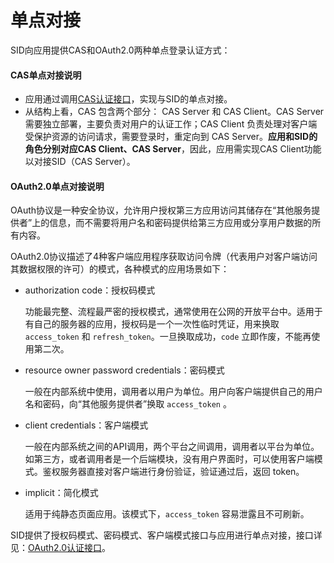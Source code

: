 # 单点对接

SID向应用提供CAS和OAuth2.0两种单点登录认证方式：

#### CAS单点对接说明

- 应用通过调用[CAS认证接口](/linkid/authentication/public/interface/cas-authentication.html)，实现与SID的单点对接。
- 从结构上看，CAS 包含两个部分： CAS Server 和 CAS Client。CAS Server 需要独立部署，主要负责对用户的认证工作；CAS Client 负责处理对客户端受保护资源的访问请求，需要登录时，重定向到 CAS Server。**应用和SID的角色分别对应CAS Client、CAS Server**，因此，应用需实现CAS Client功能以对接SID（CAS Server）。

#### OAuth2.0单点对接说明

OAuth协议是一种安全协议，允许用户授权第三方应用访问其储存在“其他服务提供者”上的信息，而不需要将用户名和密码提供给第三方应用或分享用户数据的所有内容。

OAuth2.0协议描述了4种客户端应用程序获取访问令牌（代表用户对客户端访问其数据权限的许可）的模式，各种模式的应用场景如下：

- authorization code：授权码模式

  功能最完整、流程最严密的授权模式，通常使用在公网的开放平台中。适用于有自己的服务器的应用，授权码是一个一次性临时凭证，用来换取 `access_token` 和 `refresh_token`。一旦换取成功，`code` 立即作废，不能再使用第二次。

- resource owner password credentials：密码模式

  一般在内部系统中使用，调用者以用户为单位。用户向客户端提供自己的用户名和密码，向“其他服务提供者”换取 `access_token` 。

- client credentials：客户端模式

  一般在内部系统之间的API调用，两个平台之间调用，调用者以平台为单位。如第三方，或者调用者是一个后端模块，没有用户界面时，可以使用客户端模式。鉴权服务器直接对客户端进行身份验证，验证通过后，返回 token。

- implicit：简化模式

  适用于纯静态页面应用。该模式下，`access_token` 容易泄露且不可刷新。

SID提供了授权码模式、密码模式、客户端模式接口与应用进行单点对接，接口详见：[OAuth2.0认证接口](/linkid/authentication/public/interface/oauth-authentication.html)。